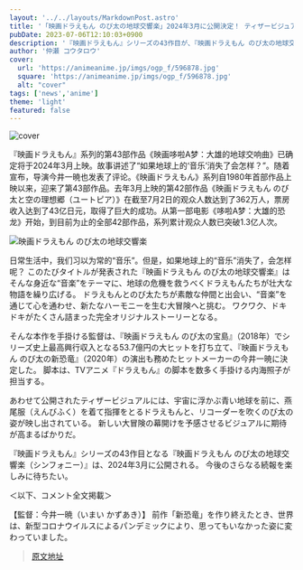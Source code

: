 ```yaml
---
layout: '../../layouts/MarkdownPost.astro'
title: '「映画ドラえもん のび太の地球交響楽」2024年3月に公開決定！ ティザービジュアルお披露目'
pubDate: 2023-07-06T12:10:03+0900
description: '『映画ドラえもん』シリーズの43作目が、『映画ドラえもん のび太の地球交響楽（シンフォニー）』のタイトルで2024年3月に公開されることが決定した。発表に伴いティザービジュアルがお披露目となり、監督を務める今井一暁よりコメントも到着した。'
author: '仲瀬 コウタロウ'
cover:
  url: 'https://animeanime.jp/imgs/ogp_f/596878.jpg'
  square: 'https://animeanime.jp/imgs/ogp_f/596878.jpg'
  alt: "cover"
tags: ['news','anime']
theme: 'light'
featured: false
---
```


![cover](https://animeanime.jp/imgs/ogp_f/596878.jpg)

『映画ドラえもん』系列的第43部作品《映画哆啦A梦：大雄的地球交响曲》已确定将于2024年3月上映。故事讲述了“如果地球上的‘音乐’消失了会怎样？”。随着宣布，导演今井一暁也发表了评论。《映画ドラえもん》系列自1980年首部作品上映以来，迎来了第43部作品。去年3月上映的第42部作品《映画ドラえもん のび太と空の理想郷（ユートピア）》在截至7月2日的观众人数达到了362万人，票房收入达到了43亿日元，取得了巨大的成功。从第一部电影《哆啦A梦：大雄的恐龙》开始，到目前为止的全部42部作品，系列累计观众人数已突破1.3亿人次。

![映画ドラえもん のび太の地球交響楽](https://animeanime.jp/imgs/zoom/596877.jpg)

日常生活中，我们习以为常的“音乐”。但是，如果地球上的“音乐”消失了，会怎样呢？
このたびタイトルが発表された『映画ドラえもん のび太の地球交響楽』はそんな身近な“音楽”をテーマに、地球の危機を救うべくドラえもんたちが壮大な物語を繰り広げる。 ドラえもんとのび太たちが素敵な仲間と出会い、“音楽”を通じて心を通わせ、新たなハーモニーを生む大冒険へと挑む。 ワクワク、ドキドキがたくさん詰まった完全オリジナルストーリーとなる。

そんな本作を手掛ける監督は、『映画ドラえもん のび太の宝島』（2018年）でシリーズ史上最高興行収入となる53.7億円の大ヒットを打ち立て、『映画ドラえもん のび太の新恐竜』（2020年）の演出も務めたヒットメーカーの今井一暁に決定した。 脚本は、TVアニメ『ドラえもん』の脚本を数多く手掛ける内海照子が担当する。

あわせて公開されたティザービジュアルには、宇宙に浮かぶ青い地球を前に、燕尾服（えんびふく）を着て指揮をとるドラえもんと、リコーダーを吹くのび太の姿が映し出されている。 新しい大冒険の幕開けを予感させるビジュアルに期待が高まるばかりだ。

『映画ドラえもん』シリーズの43作目となる『映画ドラえもん のび太の地球交響楽（シンフォニー）』は、2024年3月に公開される。 今後のさらなる続報を楽しみに待ちたい。

＜以下、コメント全文掲載＞

【監督：今井一暁（いまい かずあき）】
前作「新恐竜」を作り終えたとき、世界は、新型コロナウイルスによるパンデミックにより、思ってもいなかった姿に変わっていました。

>[原文地址](https://animeanime.jp/article/2023/07/06/78396.html)  